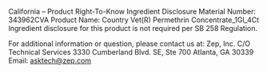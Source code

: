  
 
 
California – Product Right-To-Know Ingredient Disclosure 
Material Number: 343962CVA 
Product Name: Country Vet(R) Permethrin Concentrate_1Gl_4Ct 
Ingredient disclosure for this product is not required per SB 258 Regulation. 
 
For additional information or question, please contact us at: 
Zep, Inc. 
C/O Technical Services 
3330 Cumberland Blvd. SE, Ste 700 
Atlanta, GA 30339 
Email: asktech@zep.com 
 
 
 
 
